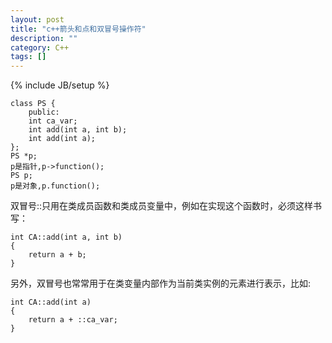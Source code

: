 ```yaml
---
layout: post
title: "c++箭头和点和双冒号操作符"
description: ""
category: C++
tags: []
---
```

{% include JB/setup %}

    class PS { 
        public: 
        int ca_var; 
        int add(int a, int b); 
        int add(int a); 
    };
    PS *p;
    p是指针,p->function();
    PS p;
    p是对象,p.function();


双冒号::只用在类成员函数和类成员变量中，例如在实现这个函数时，必须这样书写：

    int CA::add(int a, int b) 
    { 
        return a + b; 
    }

另外，双冒号也常常用于在类变量内部作为当前类实例的元素进行表示，比如:

    int CA::add(int a) 
    { 
        return a + ::ca_var; 
    }

